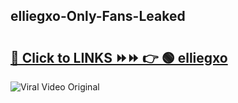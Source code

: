 
 ## elliegxo-Only-Fans-Leaked

# <h2><a href="https://clipsfans.com/elliegxo&ref=git">🔗 Click to LINKS ⏩⏩ 👉 🟢 elliegxo </a></h2>

<a href="https://clipsfans.com/elliegxo&ref=git" rel="nofollow" data-target="animated-image.originalLink"><img src="https://i.ibb.co.com/xMMVF88/686577567.gif" alt="Viral Video Original" style="max-width: 100%; display: inline-block;" data-target="animated-image.originalImage"></a>
